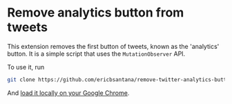 # Remove analytics button from tweets

This extension removes the first button of tweets, known as the 'analytics' button. It is a simple script that uses the `MutationObserver` API.

To use it, run

```bash
git clone https://github.com/ericbsantana/remove-twitter-analytics-button.git
```

And [load it locally on your Google Chrome](https://developer.chrome.com/docs/extensions/mv3/getstarted/development-basics/#load-unpacked).
